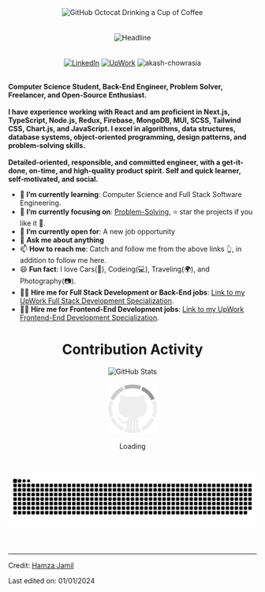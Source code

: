 <div>
    <div align=center>
        <img src="https://avatars.githubusercontent.com/u/85431333?v=4" alt="GitHub Octocat Drinking a Cup of Coffee" height="200">
    </div>
<br><br>
    <div align=center>
        <img src="https://readme-typing-svg.herokuapp.com?color=%236FDA44&size=32&center=true&vCenter=true&width=600&height=50&lines=Hi+there+I'm+Hamza+Jamil+%F0%9F%91%8B;Computer+Science+Student;Frontend-End+Engineer;Back-End+Engineer;Problem+Solver;Freelancer;Open-Source+Enthusiast" alt="Headline" />
    </div>
    <br><br>
    <div align=center>
        <a href="https://www.linkedin.com/in/hamza-jamil-a57a05202/"><img src="https://img.shields.io/badge/Linkedin-0077b5?style=flat&logo=linkedin" alt="LinkedIn" /></a>
        <a href="https://www.upwork.com/freelancers/~01405a2a2bc83e53ef"><img src="https://img.shields.io/badge/Upwork-494949?style=flat&logo=upwork" alt="UpWork" /></a>
        <a align="left"> <img src="https://komarev.com/ghpvc/?username=Hamza-Jamil-EasyCode&label=Profile%20views&color=0e75b6&style=flat" alt="akash-chowrasia" /> </a>
    </div>
    <div align=left>
        <br>
        <p>
            <strong>
                Computer Science Student, Back-End Engineer, Problem Solver, Freelancer, and Open-Source Enthusiast.<br><br>
                I have experience working with React and am proficient in Next.js, TypeScript, Node.js, Redux, Firebase, MongoDB, MUI, SCSS, Tailwind CSS, Chart.js, and JavaScript. I excel in algorithms, data structures, database systems, object-oriented programming, design patterns, and problem-solving skills.<br><br>
                Detailed-oriented, responsible, and committed engineer, with a get-it-done, on-time, and high-quality product spirit. Self and quick learner, self-motivated, and social.
            </strong>
        </p>
        <ul>
            <li>🌱 <b>I’m currently learning</b>: Computer Science and Full Stack Software Engineering.</li>
            <li>🎯 <b>I’m currently focusing on</b>: <a href="https://ahmedfathydev.github.io/Problem-Solving/">Problem-Solving</a>, ⭐️ star the projects if you like it 🤩.</li>
            <li>🤔 <b>I’m currently open for</b>: A new job opportunity </li>
            <li>💬 <b>Ask me about anything</b>  </li>
            <li>📫 <b>How to reach me</b>: Catch and follow me from the above links 👆, in addition to follow me here.</li>
            <li>😄 <b>Fun fact</b>: I love Cars(🚗), Codeing(💻), Traveling(🌍), and Photography(📷).</li>
            <li>👨‍💻 <b>Hire me for Full Stack Development or Back-End jobs</b>: <a href="https://www.upwork.com/freelancers/~01405a2a2bc83e53ef?s=1110580755107926016">Link to my UpWork Full Stack Development Specialization</a>.</li>
            <li>👨‍💻 <b>Hire me for Frontend-End Development jobs</b>: <a href="https://www.upwork.com/freelancers/~01405a2a2bc83e53ef?s=1110580755057594368">Link to my UpWork Frontend-End Development Specialization</a>.</li>
        </ul>
    </div>
    <div align=center>
        <h1>Contribution Activity</h1>
        <img src="https://github-readme-stats.vercel.app/api?username=Hamza-Jamil-EasyCode&title_color=6FDA44&text_color=FFFFFF&show_icons=true&icon_color=6FDA44&include_all_commits=true&count_private=true&theme=dark" alt="GitHub Stats" height="200" />
        <br>
        <br>
    </div>
    <div align=center>
        <img src="https://raw.githubusercontent.com/AhmedFathyDev/AhmedFathyDev/main/GitHub.gif" alt="GitHub Octocat Logo" height="100">
        <p>Loading</p>
    </div>
     <br>
        <br>
    <div align=center>
    <img src="https://github.com/DHANOLA/DHANOLA/raw/output/github-contribution-grid-snake.svg" alt="snake">
    </div>
     <br>
        <br>
</div>

------

Credit: [Hamza Jamil](https://github.com/Hamza-Jamil-Easycode)

Last edited on: 01/01/2024
